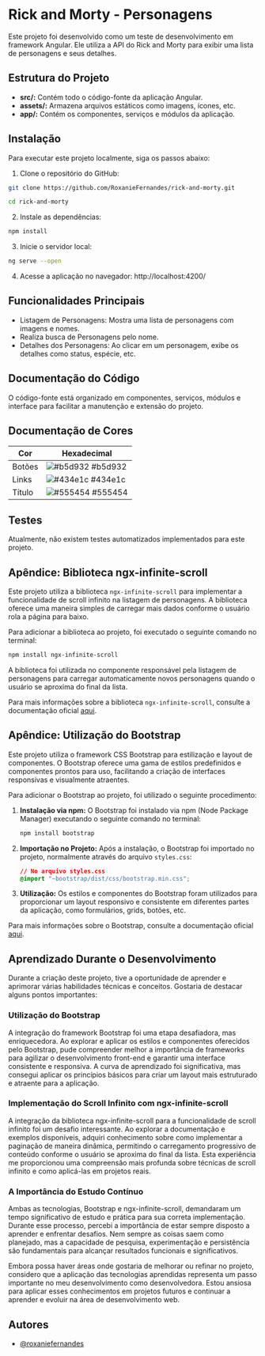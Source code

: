 # Rick and Morty - Personagens

Este projeto foi desenvolvido como um teste de desenvolvimento em framework Angular. Ele utiliza a API do Rick and Morty para exibir uma lista de personagens e seus detalhes.

## Estrutura do Projeto

* **src/:** Contém todo o código-fonte da aplicação Angular.
* **assets/:** Armazena arquivos estáticos como imagens, ícones, etc.
* **app/:** Contém os componentes, serviços e módulos da aplicação.

## Instalação

Para executar este projeto localmente, siga os passos abaixo:

1. Clone o repositório do GitHub:

```bash
git clone https://github.com/RoxanieFernandes/rick-and-morty.git

cd rick-and-morty
```
2. Instale as dependências:

```bash
npm install
```

3. Inicie o servidor local:
```bash
ng serve --open
```

4. Acesse a aplicação no navegador: 
http://localhost:4200/


## Funcionalidades Principais

* Listagem de Personagens: Mostra uma lista de personagens com imagens e nomes.
* Realiza busca de Personagens pelo nome.
* Detalhes dos Personagens: Ao clicar em um personagem, exibe os detalhes como status, espécie, etc.

## Documentação do Código

O código-fonte está organizado em componentes, serviços, módulos e interface para facilitar a manutenção e extensão do projeto.

## Documentação de Cores

| Cor               | Hexadecimal                                                |
| ----------------- | ---------------------------------------------------------------- |
| Botões       | ![#b5d932](https://via.placeholder.com/10/b5d932?text=+) #b5d932 |
| Links       | ![#434e1c](https://via.placeholder.com/10/434e1c?text=+) #434e1c |
| Título      | ![#555454](https://via.placeholder.com/10/555454?text=+) #555454 |


## Testes

Atualmente, não existem testes automatizados implementados para este projeto.

## Apêndice: Biblioteca ngx-infinite-scroll

Este projeto utiliza a biblioteca `ngx-infinite-scroll` para implementar a funcionalidade de scroll infinito na listagem de personagens. A biblioteca oferece uma maneira simples de carregar mais dados conforme o usuário rola a página para baixo.

Para adicionar a biblioteca ao projeto, foi executado o seguinte comando no terminal:

```bash
npm install ngx-infinite-scroll
```

A biblioteca foi utilizada no componente responsável pela listagem de personagens para carregar automaticamente novos personagens quando o usuário se aproxima do final da lista.

Para mais informações sobre a biblioteca `ngx-infinite-scroll`, consulte a documentação oficial [aqui](https://www.npmjs.com/package/ngx-infinite-scroll).

## Apêndice: Utilização do Bootstrap

Este projeto utiliza o framework CSS Bootstrap para estilização e layout de componentes. O Bootstrap oferece uma gama de estilos predefinidos e componentes prontos para uso, facilitando a criação de interfaces responsivas e visualmente atraentes.

Para adicionar o Bootstrap ao projeto, foi utilizado o seguinte procedimento:

1. **Instalação via npm:**
   O Bootstrap foi instalado via npm (Node Package Manager) executando o seguinte comando no terminal:

   ```bash
   npm install bootstrap
   ```

2. **Importação no Projeto:**
   Após a instalação, o Bootstrap foi importado no projeto, normalmente através do arquivo `styles.css`:

   ```css
   // No arquivo styles.css
   @import "~bootstrap/dist/css/bootstrap.min.css";
   ```
3. **Utilização:**
   Os estilos e componentes do Bootstrap foram utilizados para proporcionar um layout responsivo e consistente em diferentes partes da aplicação, como formulários, grids, botões, etc.

Para mais informações sobre o Bootstrap, consulte a documentação oficial [aqui](https://getbootstrap.com/).


## Aprendizado Durante o Desenvolvimento

Durante a criação deste projeto, tive a oportunidade de aprender e aprimorar várias habilidades técnicas e conceitos. Gostaria de destacar alguns pontos importantes:

### Utilização do Bootstrap
A integração do framework Bootstrap foi uma etapa desafiadora, mas enriquecedora. Ao explorar e aplicar os estilos e componentes oferecidos pelo Bootstrap, pude compreender melhor a importância de frameworks para agilizar o desenvolvimento front-end e garantir uma interface consistente e responsiva. A curva de aprendizado foi significativa, mas consegui aplicar os princípios básicos para criar um layout mais estruturado e atraente para a aplicação.

### Implementação do Scroll Infinito com ngx-infinite-scroll
A integração da biblioteca ngx-infinite-scroll para a funcionalidade de scroll infinito foi um desafio interessante. Ao explorar a documentação e exemplos disponíveis, adquiri conhecimento sobre como implementar a paginação de maneira dinâmica, permitindo o carregamento progressivo de conteúdo conforme o usuário se aproxima do final da lista. Esta experiência me proporcionou uma compreensão mais profunda sobre técnicas de scroll infinito e como aplicá-las em projetos reais.

### A Importância do Estudo Contínuo
Ambas as tecnologias, Bootstrap e ngx-infinite-scroll, demandaram um tempo significativo de estudo e prática para sua correta implementação. Durante esse processo, percebi a importância de estar sempre disposto a aprender e enfrentar desafios. Nem sempre as coisas saem como planejado, mas a capacidade de pesquisa, experimentação e persistência são fundamentais para alcançar resultados funcionais e significativos.

Embora possa haver áreas onde gostaria de melhorar ou refinar no projeto, considero que a aplicação das tecnologias aprendidas representa um passo importante no meu desenvolvimento como desenvolvedora. Estou ansiosa para aplicar esses conhecimentos em projetos futuros e continuar a aprender e evoluir na área de desenvolvimento web.


## Autores
- [@roxaniefernandes](https://www.github.com/RoxanieFernandes)


